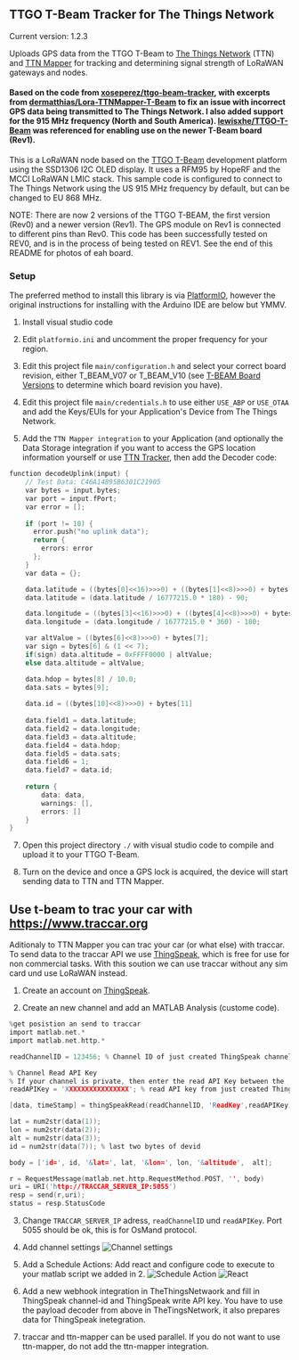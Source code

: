 ## TTGO T-Beam Tracker for The Things Network

Current version: 1.2.3

Uploads GPS data from the TTGO T-Beam to [The Things Network](https://www.thethingsnetwork.org) (TTN) and [TTN Mapper](https://ttnmapper.org) for tracking and determining signal strength of LoRaWAN gateways and nodes.

#### Based on the code from [xoseperez/ttgo-beam-tracker](https://github.com/xoseperez/ttgo-beam-tracker), with excerpts from [dermatthias/Lora-TTNMapper-T-Beam](https://github.com/dermatthias/Lora-TTNMapper-T-Beam) to fix an issue with incorrect GPS data being transmitted to The Things Network. I also added support for the 915 MHz frequency (North and South America). [lewisxhe/TTGO-T-Beam](https://github.com/lewisxhe/TTGO-T-Beam) was referenced for enabling use on the newer T-Beam board (Rev1).

This is a LoRaWAN node based on the [TTGO T-Beam](https://github.com/LilyGO/TTGO-T-Beam) development platform using the SSD1306 I2C OLED display.
It uses a RFM95 by HopeRF and the MCCI LoRaWAN LMIC stack. This sample code is configured to connect to The Things Network using the US 915 MHz frequency by default, but can be changed to EU 868 MHz.

NOTE: There are now 2 versions of the TTGO T-BEAM, the first version (Rev0) and a newer version (Rev1). The GPS module on Rev1 is connected to different pins than Rev0. This code has been successfully tested on REV0, and is in the process of being tested on REV1. See the end of this README for photos of eah board.

### Setup

The preferred method to install this library is via [PlatformIO](https://platformio.org/install), however the original instructions for installing with the Arduino IDE are below but YMMV.

1. Install visual studio code

2. Edit ```platformio.ini``` and uncomment the proper frequency for your region.

3. Edit this project file ```main/configuration.h``` and select your correct board revision, either T_BEAM_V07 or T_BEAM_V10 (see [T-BEAM Board Versions](#t-beam-board-versions) to determine which board revision you have).

4. Edit this project file ```main/credentials.h``` to use either ```USE_ABP``` or ```USE_OTAA``` and add the Keys/EUIs for your Application's Device from The Things Network.

6. Add the ``TTN Mapper integration`` to your Application (and optionally the Data Storage integration if you want to access the GPS location information yourself or use [TTN Tracker](#ttn-tracker), then add the Decoder code:

```C
function decodeUplink(input) {
    // Test Data: C46A14895B6301C21905
    var bytes = input.bytes;
    var port = input.fPort;
    var error = [];
    
    if (port != 10) {
      error.push("no uplink data");
      return {
        errors: error 
      };
    }
    var data = {};

    data.latitude = ((bytes[0]<<16)>>>0) + ((bytes[1]<<8)>>>0) + bytes[2];
    data.latitude = (data.latitude / 16777215.0 * 180) - 90;

    data.longitude = ((bytes[3]<<16)>>>0) + ((bytes[4]<<8)>>>0) + bytes[5];
    data.longitude = (data.longitude / 16777215.0 * 360) - 180;

    var altValue = ((bytes[6]<<8)>>>0) + bytes[7];
    var sign = bytes[6] & (1 << 7);
    if(sign) data.altitude = 0xFFFF0000 | altValue;
    else data.altitude = altValue;

    data.hdop = bytes[8] / 10.0;
    data.sats = bytes[9];
    
    data.id = ((bytes[10]<<8)>>>0) + bytes[11]
    
    data.field1 = data.latitude;
    data.field2 = data.longitude;
    data.field3 = data.altitude;
    data.field4 = data.hdop;
    data.field5 = data.sats;
    data.field6 = 1;
    data.field7 = data.id;
    
    return {
        data: data,
        warnings: [],
        errors: []
    }
}
```

7. Open this project directory ```./``` with visual studio code to compile and upload it to your TTGO T-Beam.

8. Turn on the device and once a GPS lock is acquired, the device will start sending data to TTN and TTN Mapper.

## Use t-beam to trac your car with https://www.traccar.org

Aditionaly to TTN Mapper you can trac your car (or what else) with traccar. To send data to the traccar API we use [ThingSpeak](https://thingspeak.com), which is free for use for non commercial tasks. With this soution we can use traccar without any sim card und use LoRaWAN instead.

1. Create an account on [ThingSpeak](https://thingspeak.com).

2. Create an new channel and add an MATLAB Analysis (custome code).

```C
%get posistion an send to traccar
import matlab.net.*
import matlab.net.http.*

readChannelID = 123456; % Channel ID of just created ThingSpeak channel

% Channel Read API Key   
% If your channel is private, then enter the read API Key between the '' below: 
readAPIKey = 'XXXXXXXXXXXXXXXX'; % read API key from just created ThingSpeak channel

[data, timeStamp] = thingSpeakRead(readChannelID, 'ReadKey',readAPIKey); 

lat = num2str(data(1));
lon = num2str(data(2));
alt = num2str(data(3));
id = num2str(data(7)); % last two bytes of devid

body = ['id=', id, '&lat=', lat, '&lon=', lon, '&altitude',  alt];

r = RequestMessage(matlab.net.http.RequestMethod.POST, '', body)
uri = URI('http://TRACCAR_SERVER_IP:5055')
resp = send(r,uri);
status = resp.StatusCode
```

3. Change ```TRACCAR_SERVER_IP``` adress, ```readChannelID``` und ```readAPIKey```. Port 5055 should be ok, this is for OsMand protocol.

4. Add channel settings
![Channel settings](img/channelsettings.png)

5. Add a Schedule Actions: Add react and configure code to execute to your matlab script we added in 2.
![Schedule Action](img/schedule.png)
![React](img/react.png)

7. Add a new webhook integration in TheThingsNetwaork and fill in ThingSpeak channel-id and ThingSpeak write API key. You have to use the payload decoder from above in TheTingsNetwork, it also prepares data for ThingSpeak inetegration.

8. traccar and ttn-mapper can be used parallel. If you do not want to use ttn-mapper, do not add the ttn-mapper integration.

